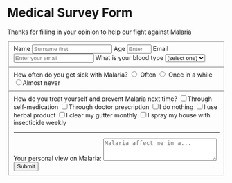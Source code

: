 <!DOCTYPE html>
<html>
  <head>
    <h1 id="title">Medical Survey Form</h1>
    <link rel="stylesheet" type="text/css" href="styles.css">
  </head>
  <body>
       <p id="description">Thanks for filling in your opinion to help our fight against Malaria</p>
       <form id="survey-form">
         <fieldset>
           <label id="name-label">Name <input type="text" name="username" id="name" placeholder="Surname first" required/></label>
           <label id="number-label">Age <input type="number" name="age" id="number" placeholder="Enter  your age" min="13" max="99" required/></label>
           <label id="email-label">Email <input type="email" name="email" id="email" placeholder="Enter your email" required/></label>
           <label>What is your blood type <select name="blood-type" id="dropdown">
            <option value="">(select one)</option>
            <option value="1">AA</option>
            <option value="2">AS</option>
            <option value="3">SS</option>
            <option value="4">Other</option> </select>
           </label>
         </fieldset>
         <fieldset> How often do you get sick with Malaria? 
           <label><input type="radio" name="occurrence" value="sickness" class="inline" required/> Often</label>
           <label><input type="radio" name="occurrence" value="sickness" class="inline" required/> Once in a while</label>
           <label><input type="radio" name="occurrence" value="sickness" class="inline" required />Almost never</label></fieldset>
         <fieldset>
           How do you treat yourself and prevent Malaria next time? 
           <label><input type="checkbox" name="treatment" value="measures" class="inline" required />Through self-medication</label>
           <label><input type="checkbox" name="treatment" value="measures" class="inline" required />Through doctor prescription</label>
           <label><input type="checkbox" name="treatment" value="measures" class="inline" required />I do nothing</label>
           <label><input type="checkbox" name="treatment" value="measures" class="inline" required />I use herbal product</label>
           <label><input type="checkbox" name="treatment" value="measures" class="inline" required />I clear my gutter monthly</label>
           <label><input type="checkbox" name="treatment" value="measures" class="inline" required />I spray my house with insecticide weekly</label>
           <hr class="line">
           <label>Your personal view on Malaria:
          <textarea name="bio" rows="3" cols="30" placeholder="Malaria affect me in a..."></textarea>
			  </label>
        <input type="submit" id="submit" value="Submit" />
         </fieldset>
       </form>
  </body>
</html>

